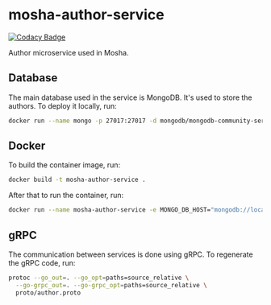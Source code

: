 # mosha-author-service

[![Codacy Badge](https://app.codacy.com/project/badge/Grade/58446cc93f5f4ce3929318c35a88b6bb)](https://app.codacy.com/gh/wcodesoft/mosha-author-service/dashboard?utm_source=gh&utm_medium=referral&utm_content=&utm_campaign=Badge_grade)

Author microservice used in Mosha.

## Database

The main database used in the service is MongoDB. It's used to store the authors. To deploy it locally, run:

```bash
docker run --name mongo -p 27017:27017 -d mongodb/mongodb-community-server:latest 
```

## Docker

To build the container image, run:

```bash
docker build -t mosha-author-service .
```

After that to run the container, run:

```bash
docker run --name mosha-author-service -e MONGO_DB_HOST="mongodb://localhost:27017" --net=bridge -p 8180:8180 -d mosha-author-service
```

## gRPC

The communication between services is done using gRPC. To regenerate the gRPC code, run:

```bash
protoc --go_out=. --go_opt=paths=source_relative \
  --go-grpc_out=. --go-grpc_opt=paths=source_relative \
  proto/author.proto
```